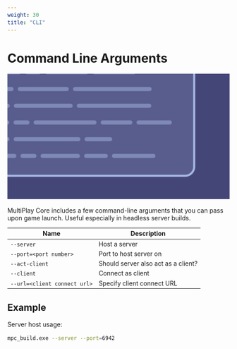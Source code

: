 ```yaml
---
weight: 30
title: "CLI"
---
```


# Command Line Arguments

![Banner](assets/banner.png)

MultiPlay Core includes a few command-line arguments that you can pass upon game launch. Useful especially in headless server builds.

| Name | Description |
|---|---|
|`--server`|Host a server|
|`--port=<port number>`|Port to host server on|
|`--act-client`|Should server also act as a client?|
|`--client`|Connect as client|
|`--url=<client connect url>`|Specify client connect URL|

## Example

Server host usage:

```sh
mpc_build.exe --server --port=6942
```